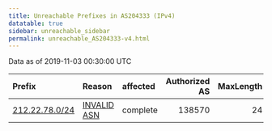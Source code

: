 ```yaml
---
title: Unreachable Prefixes in AS204333 (IPv4)
datatable: true
sidebar: unreachable_sidebar
permalink: unreachable_AS204333-v4.html
---
```


Data as of 2019-11-03 00:30:00 UTC


<div class="datatable-begin"></div>

| Prefix                                                 | Reason                                                                                                 | affected   |   Authorized AS |   MaxLength | Anchor                                         |   unreachable /24s |
|:-------------------------------------------------------|:-------------------------------------------------------------------------------------------------------|:-----------|----------------:|------------:|:-----------------------------------------------|-------------------:|
| [212.22.78.0/24](https://stat.ripe.net/212.22.78.0/24) | [INVALID ASN](https://rpki-validator.ripe.net/announcement-preview?asn=AS204333&prefix=212.22.78.0/24) | complete   |          138570 |          24 | [RIPE](unreachable_RIPE_NCC_RPKI_Root-v4.html) |                  1 |

<div class="datatable-end"></div>